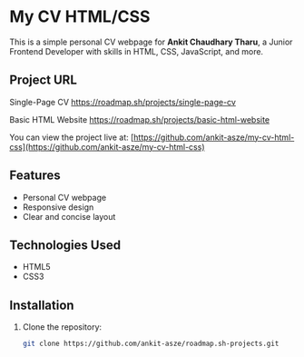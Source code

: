 # My CV HTML/CSS

This is a simple personal CV webpage for **Ankit Chaudhary Tharu**, a Junior Frontend Developer with skills in HTML, CSS, JavaScript, and more.

## Project URL
Single-Page CV
https://roadmap.sh/projects/single-page-cv

Basic HTML Website
https://roadmap.sh/projects/basic-html-website

You can view the project live at: [https://github.com/ankit-asze/my-cv-html-css](https://github.com/ankit-asze/my-cv-html-css)

## Features

- Personal CV webpage
- Responsive design
- Clear and concise layout

## Technologies Used

- HTML5
- CSS3

## Installation

1. Clone the repository:
   ```bash
   git clone https://github.com/ankit-asze/roadmap.sh-projects.git
